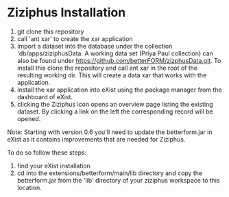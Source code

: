 # Ziziphus Installation

1. git clone this repository
2. call 'ant xar' to create the xar application
3. import a dataset into the database under the collection 'db/apps/ziziphusData. A working data set (Priya Paul collection) can also be found under https://github.com/betterFORM/zizphusData.git. To install this clone the repository and call ant xar in the root of the resulting working dir. This will create a data xar that works with the application.
4. install the xar application into eXist using the package manager from the dashboard of eXist.
5. clicking the Ziziphus icon opens an overview page listing the existing dataset. By clicking a link on the left the corresponding record will be opened.

Note:
Starting with version 0.6 you'll need to update the betterform.jar in eXist as it contains improvements that are needed for Ziziphus.

To do so follow these steps:

1. find your eXist installation
2. cd into the extensions/betterform/main/lib directory and copy the betterform.jar from the 'lib' directory of your ziziphus workspace to this location.

